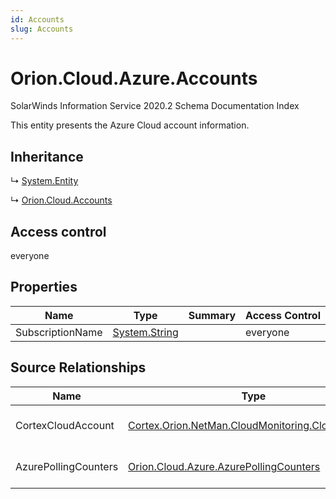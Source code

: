 ```yaml
---
id: Accounts
slug: Accounts
---
```


# Orion.Cloud.Azure.Accounts

SolarWinds Information Service 2020.2 Schema Documentation Index

This entity presents the Azure Cloud account information.

## Inheritance

↳ [System.Entity](./../System/Entity)

↳ [Orion.Cloud.Accounts](./../Orion.Cloud/Accounts)

## Access control

everyone

## Properties

| Name | Type | Summary | Access Control |
| ------ | ------ | ------ | ------ |
| SubscriptionName | [System.String](https://docs.microsoft.com/en-us/dotnet/api/system.string) |  | everyone |

## Source Relationships

| Name | Type | Notes |
| ------ | ------ | ------ |
| CortexCloudAccount | [Cortex.Orion.NetMan.CloudMonitoring.CloudAccount](./../Cortex.Orion.NetMan.CloudMonitoring/CloudAccount) | Defined by relationship Cortex.Cortex.Orion.NetMan.CloudMonitoring.CortexToOrionCloudAccount (System.Reference) |
| AzurePollingCounters | [Orion.Cloud.Azure.AzurePollingCounters](./../Orion.Cloud.Azure/AzurePollingCounters) | Defined by relationship Orion.CloudMonitoring.CloudAccountReferencesAzurePollingCounters (System.Reference) |

